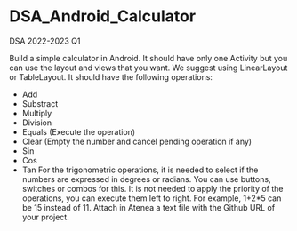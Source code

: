 # DSA_Android_Calculator
DSA 2022-2023 Q1


Build a simple calculator in Android. It should have only one Activity but you can use the layout and views that you want. We suggest using LinearLayout or TableLayout.
It should have the following operations:
- Add
- Substract
- Multiply
- Division
- Equals (Execute the operation)
- Clear (Empty the number and cancel pending operation if any)
- Sin
- Cos
- Tan
For the trigonometric operations, it is needed to select if the numbers are expressed in degrees or radians. You can use buttons, switches or combos for this.
It is not needed to apply the priority of the operations, you can execute them left to right. For example, 1+2*5 can be 15 instead of 11. 
Attach in Atenea a text file with the Github URL of your project.
